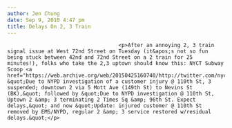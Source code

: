 ```yaml
---
author: Jen Chung
date: Sep 9, 2010 4:47 pm
title: Delays On 2, 3 Train
---
```


	
										<p>After an annoying 2, 3 train signal issue at West 72nd Street on Tuesday (it&apos;s not so fun being stuck between 42nd and 72nd Street on a 2 train for 25 minutes!), folks who take the 2,3 uptown should know this: NYCT Subway Scoop <a href="https://web.archive.org/web/20150425160740/http://twitter.com/nyctsubwayscoop">Tweeted</a>, &quot;Due to NYPD investigation of a customer injury @ 110th St, 3 suspended; downtown 2 via 5 Mott Ave (149th St) to Nevins St (BK),&quot; followed by &quot;Due to NYPD investigation @ 110th St, Uptown 2 &amp; 3 terminating 2 Times Sq &amp; 96th St. Expect delays,&quot; and now &quot;Update: injured customer @ 110th St removed by EMS/NYPD, regular 2 &amp; 3 service restored w/residual delays.&quot;</p>					
										
									
				